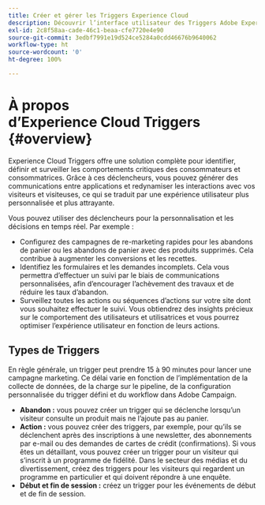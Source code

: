 ```yaml
---
title: Créer et gérer les Triggers Experience Cloud
description: Découvrir l’interface utilisateur des Triggers Adobe Experience Cloud
exl-id: 2c8f58aa-cade-46c1-beaa-cfe7720e4e90
source-git-commit: 3edbf7991e19d524ce5284a0cdd46676b9640062
workflow-type: ht
source-wordcount: '0'
ht-degree: 100%

---
```


# À propos d’Experience Cloud Triggers {#overview}

Experience Cloud Triggers offre une solution complète pour identifier, définir et surveiller les comportements critiques des consommateurs et consommatrices. Grâce à ces déclencheurs, vous pouvez générer des communications entre applications et redynamiser les interactions avec vos visiteurs et visiteuses, ce qui se traduit par une expérience utilisateur plus personnalisée et plus attrayante.

Vous pouvez utiliser des déclencheurs pour la personnalisation et les décisions en temps réel. Par exemple :

* Configurez des campagnes de re-marketing rapides pour les abandons de panier ou les abandons de panier avec des produits supprimés. Cela contribue à augmenter les conversions et les recettes.
* Identifiez les formulaires et les demandes incomplets. Cela vous permettra d’effectuer un suivi par le biais de communications personnalisées, afin d’encourager l’achèvement des travaux et de réduire les taux d’abandon.
* Surveillez toutes les actions ou séquences d’actions sur votre site dont vous souhaitez effectuer le suivi. Vous obtiendrez des insights précieux sur le comportement des utilisateurs et utilisatrices et vous pourrez optimiser l’expérience utilisateur en fonction de leurs actions.

## Types de Triggers

En règle générale, un trigger peut prendre 15 à 90 minutes pour lancer une campagne marketing. Ce délai varie en fonction de l’implémentation de la collecte de données, de la charge sur le pipeline, de la configuration personnalisée du trigger défini et du workflow dans Adobe Campaign.

* **Abandon :** vous pouvez créer un trigger qui se déclenche lorsqu’un visiteur consulte un produit mais ne l’ajoute pas au panier.
* **Action :** vous pouvez créer des triggers, par exemple, pour qu’ils se déclenchent après des inscriptions à une newsletter, des abonnements par e-mail ou des demandes de cartes de crédit (confirmations). Si vous êtes un détaillant, vous pouvez créer un trigger pour un visiteur qui s’inscrit à un programme de fidélité. Dans le secteur des médias et du divertissement, créez des triggers pour les visiteurs qui regardent un programme en particulier et qui doivent répondre à une enquête.
* **Début et fin de session :** créez un trigger pour les événements de début et de fin de session.
